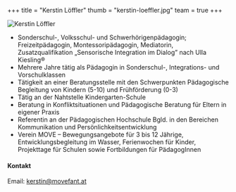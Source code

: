 +++
title = "Kerstin Löffler"
thumb = "kerstin-loeffler.jpg"
team = true
+++

<img class="referentin" src="/referentinnen/kerstin-loeffler.jpg" alt="Kerstin Löffler" />

- Sonderschul-, Volksschul- und Schwerhörigenpädagogin; Freizeitpädagogin, Montessoripädagogin, Mediatorin, Zusatzqualifikation „Sensorische Integration im Dialog” nach Ulla Kiesling®
- Mehrere Jahre tätig als Pädagogin in Sonderschul-, Integrations- und Vorschulklassen
- Tätigkeit an einer Beratungsstelle mit den Schwerpunkten Pädagogische Begleitung von Kindern (5-10) und Frühförderung (0-3)
- Tätig an der Nahtstelle Kindergarten-Schule
- Beratung in Konfliktsituationen und Pädagogische Beratung für Eltern in eigener Praxis
- Referentin an der Pädagogischen Hochschule Bgld. in den Bereichen Kommunikation und Persönlichkeitsentwicklung
- Verein MOVE – Bewegungsangebote für 3 bis 12 Jährige, Entwicklungsbegleitung im Wasser, Ferienwochen für Kinder, Projekttage für Schulen sowie Fortbildungen für PädagogInnen

#### Kontakt

Email: [kerstin@movefant.at](mailto:kerstin@movefant.at)
